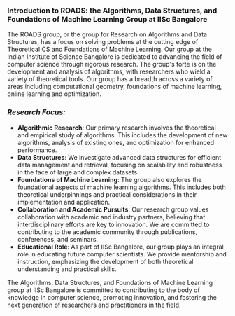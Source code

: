 ### Introduction to ROADS: the Algorithms, Data Structures, and Foundations of Machine Learning Group at IISc Bangalore

The ROADS group, or the group for Research on Algorithms and Data Structures, has a focus on solving problems at the
cutting edge of Theoretical CS and Foundations of Machine Learning. Our group at the Indian Institute of Science
Bangalore is dedicated to advancing the field of computer science through rigorous research. The group's forte is on the
development and analysis of algorithms, with researchers who wield a variety of theoretical tools.
Our group has a breadth across a variety of areas including computational geometry, foundations of machine learning,
online learning and optimization.

### *Research Focus:*

- **Algorithmic Research**: Our primary research involves the theoretical and empirical study of algorithms. This
  includes the development of new algorithms, analysis of existing ones, and optimization for enhanced performance.
- **Data Structures**: We investigate advanced data structures for efficient data management and retrieval, focusing on
  scalability and robustness in the face of large and complex datasets.
- **Foundations of Machine Learning**: The group also explores the foundational aspects of machine learning algorithms.
  This includes both theoretical underpinnings and practical considerations in their implementation and application.
- **Collaboration and Academic Pursuits**: Our research group values collaboration with academic and industry partners,
  believing that interdisciplinary efforts are key to innovation. We are committed to contributing to the academic
  community through publications, conferences, and seminars.
- **Educational Role**: As part of IISc Bangalore, our group plays an integral role in educating future computer
  scientists. We provide mentorship and instruction, emphasizing the development of both theoretical understanding and
  practical skills.

The Algorithms, Data Structures, and Foundations of Machine Learning group at IISc Bangalore is committed to
contributing to the body of knowledge in computer science, promoting innovation, and fostering the next generation of
researchers and practitioners in the field.
